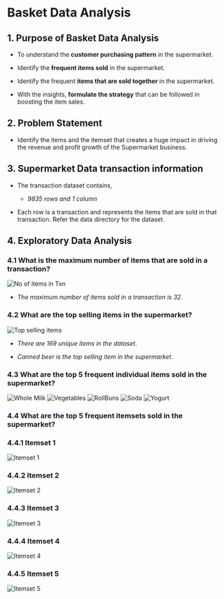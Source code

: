 # Basket Data Analysis

## 1. Purpose of Basket Data Analysis

* To understand the **customer purchasing pattern** in the supermarket.

* Identify the **frequent items sold** in the supermarket.

* Identify the frequent **items that are sold together** in the supermarket.

* With the insights, **formulate the strategy** that can be followed in boosting the item sales.

## 2. Problem Statement

* Identify the items and the itemset that creates a huge impact in driving the revenue and profit growth of the Supermarket business.

## 3. Supermarket Data transaction information

* The transaction dataset contains,
  *  _9835 rows and 1 column_

* Each row is a transaction and represents the items that are sold in that transaction. Refer the data directory for the dataset.

## 4. Exploratory Data Analysis

### 4.1 What is the maximum number of items that are sold in a transaction?

![No of items in Txn](https://raw.githubusercontent.com/babukanagaraj/DataScience/master/MachineLearning/BasketAnalysis/images/Txn.png)

* _The maximum number of items sold in a transaction is 32_.

### 4.2 What are the top selling items in the supermarket?

![Top selling items](https://raw.githubusercontent.com/babukanagaraj/DataScience/master/MachineLearning/BasketAnalysis/images/TopSellingItem.png)

* _There are 169 unique items in the dataset_.

* _Canned beer is the top selling item in the supermarket_.

### 4.3 What are the top 5 frequent individual items sold in the supermarket?

![Whole Milk](https://raw.githubusercontent.com/babukanagaraj/DataScience/master/MachineLearning/BasketAnalysis/images/WholeMilk.png) ![Vegetables](https://raw.githubusercontent.com/babukanagaraj/DataScience/master/MachineLearning/BasketAnalysis/images/Vegetables.png) ![RollBuns](https://raw.githubusercontent.com/babukanagaraj/DataScience/master/MachineLearning/BasketAnalysis/images/RollsBuns.png) ![Soda](https://raw.githubusercontent.com/babukanagaraj/DataScience/master/MachineLearning/BasketAnalysis/images/Soda.png) ![Yogurt](https://raw.githubusercontent.com/babukanagaraj/DataScience/master/MachineLearning/BasketAnalysis/images/Yogurt.png)

### 4.4 What are the top 5 frequent itemsets sold in the supermarket?

### 4.4.1 Itemset 1

![Itemset 1](https://raw.githubusercontent.com/babukanagaraj/DataScience/master/MachineLearning/BasketAnalysis/images/Itemset-1.PNG)

### 4.4.2 Itemset 2

![Itemset 2](https://raw.githubusercontent.com/babukanagaraj/DataScience/master/MachineLearning/BasketAnalysis/images/Itemset-2.PNG)

### 4.4.3 Itemset 3

![Itemset 3](https://raw.githubusercontent.com/babukanagaraj/DataScience/master/MachineLearning/BasketAnalysis/images/Itemset-3.PNG)

### 4.4.4 Itemset 4

![Itemset 4](https://raw.githubusercontent.com/babukanagaraj/DataScience/master/MachineLearning/BasketAnalysis/images/Itemset-4.PNG)

### 4.4.5 Itemset 5

![Itemset 5](https://raw.githubusercontent.com/babukanagaraj/DataScience/master/MachineLearning/BasketAnalysis/images/Itemset-5.PNG)



